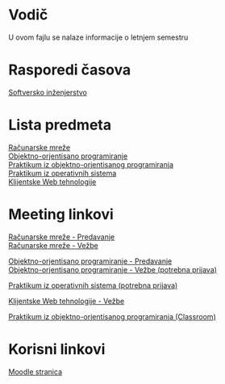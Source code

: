 # Vodič
U ovom fajlu se nalaze informacije o letnjem semestru

# Rasporedi časova
[Softversko inženjerstvo][raspored-si]  

# Lista predmeta
[Računarske mreže][rm]  
[Objektno-orjentisano programiranje][oop]  
[Praktikum iz objektno-orjentisanog programiranja][pioop]  
[Praktikum iz operativnih sistema][pios]  
[Klijentske Web tehnologije][kwt]    

# Meeting linkovi

[Računarske mreže - Predavanje][meeting-rm-p]  
[Računarske mreže - Vežbe][meeting-rm-v]  
  
[Objektno-orjentisano programiranje - Predavanje][meeting-oop-p]  
[Objektno-orjentisano programiranje - Vežbe (potrebna prijava)][meeting-oop-v]  

[Praktikum iz operativnih sistema (potrebna prijava)][meeting-pios]

[Klijentske Web tehnologije - Vežbe][meeting-kwt-v]

[Praktikum iz objektno-orjentisanog programiranja (Classroom)][meeting-pioop]


# Korisni linkovi
[Moodle stranica][moodle stranica]



[//]: # (---------------------------------------------------------)

[//]: # (-------------U ovom delu se nalaze reference-------------)

[//]: # (---------------------------------------------------------)



[//]: # ( Raspored reference )

[raspored-si]: https://github.com/Produktivna-grupa/PMFKG/tree/master/II%20godina/Letnji%20semestar/Raspored/SI



[//]: # ( Lista predmeta reference )

[rm]: https://github.com/Produktivna-grupa/PMFKG/blob/master/II%20godina/Letnji%20semestar/RM/Vodi%C4%8D_predmet.md#vodi%C4%8D

[oop]: https://github.com/Produktivna-grupa/PMFKG/blob/master/II%20godina/Letnji%20semestar/BP1/Vodi%C4%8D_predmet.md#vodi%C4%8D

[pioop]: https://github.com/Produktivna-grupa/PMFKG/blob/master/II%20godina/Letnji%20semestar/SPA2/Vodi%C4%8D_predmet.md#vodi%C4%8D

[pios]: https://github.com/Produktivna-grupa/PMFKG/blob/master/II%20godina/Letnji%20semestar/OPM/Vodi%C4%8D_predmet.md#vodi%C4%8D

[kwt]: https://github.com/Produktivna-grupa/PMFKG/blob/master/II%20godina/Letnji%20semestar/VAP/Vodi%C4%8D_predmet.md#vodi%C4%8D



[//]: # ( Meeting reference )

[meeting-rm-p]: http://bbb.pmf.kg.ac.rs/b/mil-6d3-ua2

[meeting-rm-v]: https://imi.pmf.kg.ac.rs/oglasi/14053-racunarske-mreze-i-mrezne-tehnologije-vezbe

[meeting-oop-p]: http://bbb.pmf.kg.ac.rs/b/ana-kff-7tq

[meeting-oop-v]: https://imi.pmf.kg.ac.rs/moodle/mod/bigbluebuttonbn/view.php?id=10138

[meeting-pios]: https://imi.pmf.kg.ac.rs/moodle/mod/bigbluebuttonbn/view.php?id=10116

[meeting-kwt-v]: https://imi.pmf.kg.ac.rs/oglasi/14018-klijentske-web-tehnologije-vezbe

[meeting-pioop]: https://imi.pmf.kg.ac.rs/moodle/course/view.php?id=500



[//]: # ( Korisni linkovi reference )

[moodle stranica]: https://imi.pmf.kg.ac.rs/moodle/course/index.php?categoryid=98